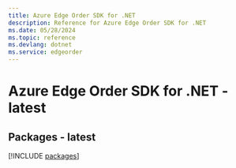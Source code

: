 ```yaml
---
title: Azure Edge Order SDK for .NET
description: Reference for Azure Edge Order SDK for .NET
ms.date: 05/28/2024
ms.topic: reference
ms.devlang: dotnet
ms.service: edgeorder
---
```

# Azure Edge Order SDK for .NET - latest
## Packages - latest
[!INCLUDE [packages](edge-order-index.md)]